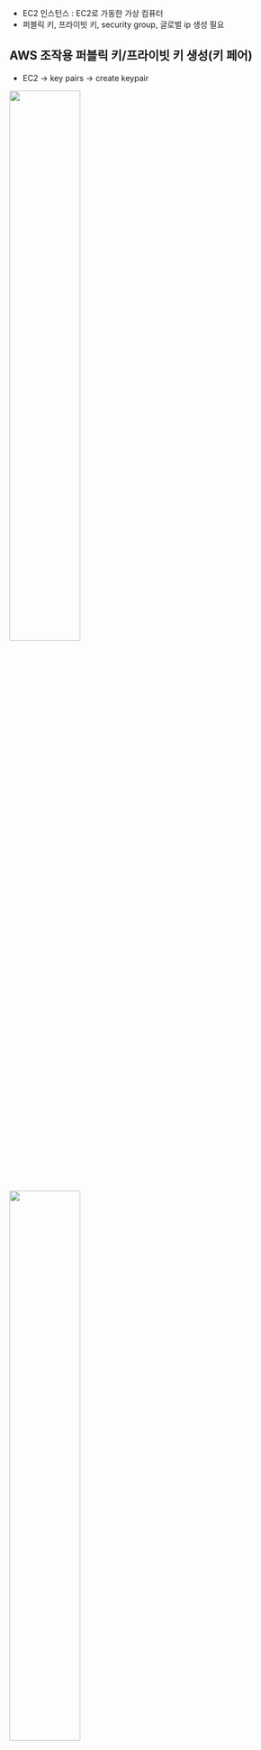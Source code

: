 + EC2 인스턴스 : EC2로 가동한 가상 컴퓨터
+ 퍼블릭 키, 프라이빗 키, security group, 글로벌 ip 생성 필요

## AWS 조작용 퍼블릭 키/프라이빗 키 생성(키 페어)
+ EC2 -> key pairs -> create keypair

<img src ="https://user-images.githubusercontent.com/55094745/105050786-7b57e080-5ab1-11eb-8107-17bf5b62a14c.png" width ="50%"></img>
<img src ="https://user-images.githubusercontent.com/55094745/105050991-ae9a6f80-5ab1-11eb-98bf-42c415898724.png" width = "50%"></img>

### AWS CLI를 사용할 때 
`$ aws ec2 create-key-pair --key-name myKeyPair
`

### AWS 외부에서 생성한 퍼블릭 키 임포트

<img src ="https://user-images.githubusercontent.com/55094745/105052430-3765db00-5ab3-11eb-9804-3052915aeb3c.png" width ="50%"></img>

```
  $ impkey ='cat ~/.ssh/id_rsa.pub'

  $ aws ec2 import-key-pair
  
  --key-name ImportKey
  
  --public-key-material ${impkey}*
```


## Security Group 생성
+ AWS의 방화벽
+ EC2 -> Security Groups -> Create security group

<img src ="https://user-images.githubusercontent.com/55094745/105053767-aa238600-5ab4-11eb-91d3-f7db87ead476.png" width ="50%"></img>

### security group 규칙 설정
+ EC2 인스턴스에 SSH로 로그인할 수 있도록 inbound를 다음과 같이 설정한다. 

<img src ="https://user-images.githubusercontent.com/55094745/105054744-ae03d800-5ab5-11eb-8ee2-7dad094e34a2.png" width ="50%"></img>

<img src ="https://user-images.githubusercontent.com/55094745/105055090-09ce6100-5ab6-11eb-870d-fbdd20db7e10.png" width ="%50"></img>
> inbound는 현재 보안 그룹에서 어떤 연결을 허가하는지 설정하는 것

+ 유형 : 어떤 종류의 통신인지 설정 SSH,HTTP 등등 (특수한 통신은 custom~으로 설정)
+ protocol/port range :  TCP, UDP, ICMP(transport layer) 등의 프로토콜 설정, port range는 0~65535범위의 포트를 지정
+ source : 허가할 연결 대상


## EC2 기동
+ EC2 -> Instances -> Launch Instance

<img src ="https://user-images.githubusercontent.com/55094745/105120735-24d0bd80-5b16-11eb-84c6-75b78af27207.png" width = "50%"></img>

### AMI선택
+ 시작시 가장 처음으로 선택해야할 일

<img src = "https://user-images.githubusercontent.com/55094745/105120919-8002b000-5b16-11eb-8936-0b30ea7c24da.png" width = "50%"></img>

### 인스턴스 유형 선택

<img src = "https://user-images.githubusercontent.com/55094745/105121039-c22bf180-5b16-11eb-8e34-2bd1981a5c6a.png" width = "50%"></img>
<img src = "https://user-images.githubusercontent.com/55094745/105124849-564d8700-5b1e-11eb-9087-4825856503a5.png" width = "50%"></img>
> monitoring을 활성화시키면 추가비용발생

+ 네트워크 인터페이스
> subnut을 지정하면 EC2 인스턴스의 프라이빗 IP를 지정할 수 있다. (아무것도 입력하지 않으면 subnet 내부에서 사용되지 않고 있는 ip주소 자동 할당)

<img src = "https://user-images.githubusercontent.com/55094745/105125266-500bda80-5b1f-11eb-94e8-e4c5aace3c18.png" width ="50%"></img>

### Advanced Details
+ User data
> 셸 스크립트 또는 cloud-init 디렉티브를 작성할 수 있다. 
> 코드를 작성하면 기동 할 때 패키지 설치, 서비스 기동, 사용자 또는 그룹생성을 할 수 있다. 

+ 셸 스크립트 apache 설치

<img src ="https://user-images.githubusercontent.com/55094745/105125702-62d2df00-5b20-11eb-9ec9-3827afc3cda0.png" width="50%"></img>

+ cloud-init 디렉티브 apache 설치

<img src = "https://user-images.githubusercontent.com/55094745/105125811-9a418b80-5b20-11eb-9a14-9668bbd007ca.png" width ="50%"></img>


### 스토리지 추가
+ EBS, 무료 로컬 디스크 추가 가능

<img src = "https://user-images.githubusercontent.com/55094745/105125893-d4ab2880-5b20-11eb-9bce-88b0100063d0.png" width = "50%"></img>


### 태그 설정
+ 인스턴스 이름, 실행한 사람 이름, 사용하고 있는 프로젝트 이름등을 사용해서 누가 무엇을 했는지 알 수 있다. 
+ API에 태그값을 추출하여 input값으로도 이용가능하다. 

<img src = "https://user-images.githubusercontent.com/55094745/105125983-0d4b0200-5b21-11eb-9e4d-10cac736dafd.png" width = "50%"></img>

### 보안 그룹 설정
 
<img src ="https://user-images.githubusercontent.com/55094745/105126106-5e5af600-5b21-11eb-8e68-1c1b384264e4.png" width = "50%"></img>

### AWS CLI 로 EC2 인스턴스 기동

+ $aws ec2 run-instances
> 이때 나오는 instanceid를 미리 적어두고
+ $aws ec2 create-tags
> 아까 적어둔 instanceid로 지정한다.

### EC2인스턴스에 로그인
+ EC2 -> Instances에 들어가서 인스턴스를 클릭한 후 DNS를 복사한다. 
+ $ chmod 0600 myKeyPair.pem
+ $ ssh -i myKeyPair.pem [DNS 붙여넣기]

## AMI 생성
+ AMI에는 OS정보 같은 인스턴스를 기동하기 위해 필요한 정보가 포함되어 있음
+ EBS에 저장되어 있는 데이터는 AMI에 포함되지 않는다.
+ AMI가 생성되는 동시에 EBS 스냅샷이 동시에 생성되는데 인스턴스가 어떤 EBS 스냅샷과 연결되어 있는지 알수 있는 정보가 제시된다

+ EC2 -> instance -> action -> create image

<img src = "https://user-images.githubusercontent.com/55094745/105127388-273a1400-5b24-11eb-827c-8deb955caeb4.png" width = "50%"></img>
+ images -> ami를 들어가보면 생성중인 것을 확인 할 수 있다. --> EC2에 로그인 불가

<img src = "https://user-images.githubusercontent.com/55094745/105127699-bfd09400-5b24-11eb-990b-73b0ea806846.png" width = "50%"></img>


## Elastic Ip사용
+ EC2에 할당할 수 있는 글로벌 ip는 두종류가 있는데, 하나는 퍼블릭ip(계속 바뀜) ,EIP(고정적인 ip)

+ EC2 -> Elastic ips-> allocate new address -> yes, allocate

<img src ="https://user-images.githubusercontent.com/55094745/105127938-44bbad80-5b25-11eb-859a-6089a90da143.png" width = "50%"></img>

+ 할당 후 ec2인스턴스에 적용

<img src ="https://user-images.githubusercontent.com/55094745/105128091-a67c1780-5b25-11eb-9190-720ccd8bc8d2.png" width ="50%"></img>
> 탄력적 ip주소 연결 선택

+ 인스턴스 선택 후 연결 클릭
+ EC2 -> instance에서 연결을 화긴 할 수 있음. 

<img src = "https://user-images.githubusercontent.com/55094745/105128318-230ef600-5b26-11eb-9d32-b1c7975fb995.png" width = "50%"></img>
> 탄력적 ip에 추출한 ip가 뜨면 성공
